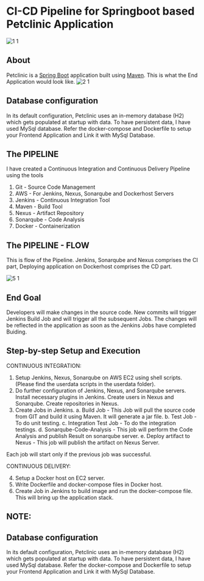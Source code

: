 # CI-CD Pipeline for Springboot based Petclinic Application

![1 1](https://user-images.githubusercontent.com/84190111/127105410-ccc2e111-4fe3-459a-9b78-b41cdf29994e.png)

## About
Petclinic is a [Spring Boot](https://spring.io/guides/gs/spring-boot) application built using [Maven](https://spring.io/guides/gs/maven/). 
This is what the End Application would look like.
![2 1](https://user-images.githubusercontent.com/84190111/127105693-fc3ca271-9a1f-48dc-898e-d79564d64231.png)

## Database configuration

In its default configuration, Petclinic uses an in-memory database (H2) which gets populated at startup with data. To have persistent data, I have used MySql database. Refer the docker-compose and Dockerfile to setup your Frontend Application and Link it with MySql Database. 

## The PIPELINE
I have created a Continuous Integration and Continuous Delivery Pipeline using the  tools 

1. Git - Source Code Management
2. AWS -  For Jenkins, Nexus, Sonarqube and Dockerhost Servers
3. Jenkins - Continuous Integration Tool
4. Maven - Build Tool
5. Nexus - Artifact Repository
6. Sonarqube - Code Analysis
7. Docker - Containerization

## The PIPELINE - FLOW

This is flow of the Pipeline. Jenkins, Sonarqube and Nexus comprises the CI part, Deploying application on Dockerhost comprises the CD part.

![5 1](https://user-images.githubusercontent.com/84190111/127106959-4d0405f8-4bf4-4d81-ae5f-ae512995fc88.png)

## End Goal

Developers will make changes in the source code. New commits will trigger Jenkins Build Job and will trigger all the subsequent Jobs. The changes will be reflected in the application as soon as the Jenkins Jobs have completed Buiding.

## Step-by-step Setup and Execution

CONTINUOUS INTEGRATION:

1. Setup Jenkins, Nexus, Sonarqube on AWS EC2 using shell scripts.(Please find the userdata scripts in the userdata folder).
2. Do further configuration of Jenkins, Nexus, and Sonarqube servers. Install necessary plugins in Jenkins. Create users in Nexus and Sonarqube. Create repositories in Nexus.
3. Create Jobs in Jenkins.
    a. Build Job - This Job will pull the source code from GIT and build it using Maven. It will generate a jar file.
    b. Test Job - To do unit testing.
    c. Integration Test Job - To do the integration testings.
    d. Sonarqube-Code-Analysis - This job will perform the Code Analysis and publish Result on sonarqube server.
    e. Deploy artifact to Nexus - This job will publish the artifact on Nexus Server.

Each job will start only if the previous job was successful.

CONTINUOUS DELIVERY:

4. Setup a Docker host on EC2 server.  
5. Write Dockerfile and docker-compose files in Docker host.
6. Create Job in Jenkins to build image and run the docker-compose file. This will bring up the application stack.

## NOTE: 

## Database configuration

In its default configuration, Petclinic uses an in-memory database (H2) which gets populated at startup with data. To have persistent data, I have used MySql database. Refer the docker-compose and Dockerfile to setup your Frontend Application and Link it with MySql Database. 




